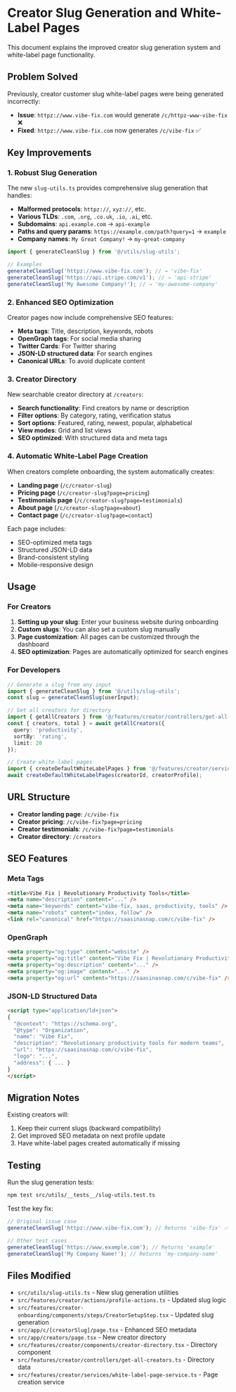 # Creator Slug Generation and White-Label Pages

This document explains the improved creator slug generation system and white-label page functionality.

## Problem Solved

Previously, creator customer slug white-label pages were being generated incorrectly:
- **Issue**: `httpz://www.vibe-fix.com` would generate `/c/httpz-www-vibe-fix` ❌
- **Fixed**: `httpz://www.vibe-fix.com` now generates `/c/vibe-fix` ✅

## Key Improvements

### 1. Robust Slug Generation

The new `slug-utils.ts` provides comprehensive slug generation that handles:

- **Malformed protocols**: `httpz://`, `xyz://`, etc.
- **Various TLDs**: `.com`, `.org`, `.co.uk`, `.io`, `.ai`, etc.
- **Subdomains**: `api.example.com` → `api-example`
- **Paths and query params**: `https://example.com/path?query=1` → `example`
- **Company names**: `My Great Company!` → `my-great-company`

```typescript
import { generateCleanSlug } from '@/utils/slug-utils';

// Examples
generateCleanSlug('httpz://www.vibe-fix.com'); // → 'vibe-fix'
generateCleanSlug('https://api.stripe.com/v1'); // → 'api-stripe'
generateCleanSlug('My Awesome Company!'); // → 'my-awesome-company'
```

### 2. Enhanced SEO Optimization

Creator pages now include comprehensive SEO features:

- **Meta tags**: Title, description, keywords, robots
- **OpenGraph tags**: For social media sharing
- **Twitter Cards**: For Twitter sharing
- **JSON-LD structured data**: For search engines
- **Canonical URLs**: To avoid duplicate content

### 3. Creator Directory

New searchable creator directory at `/creators`:

- **Search functionality**: Find creators by name or description
- **Filter options**: By category, rating, verification status
- **Sort options**: Featured, rating, newest, popular, alphabetical
- **View modes**: Grid and list views
- **SEO optimized**: With structured data and meta tags

### 4. Automatic White-Label Page Creation

When creators complete onboarding, the system automatically creates:

- **Landing page** (`/c/creator-slug`)
- **Pricing page** (`/c/creator-slug?page=pricing`)
- **Testimonials page** (`/c/creator-slug?page=testimonials`)
- **About page** (`/c/creator-slug?page=about`)
- **Contact page** (`/c/creator-slug?page=contact`)

Each page includes:
- SEO-optimized meta tags
- Structured JSON-LD data
- Brand-consistent styling
- Mobile-responsive design

## Usage

### For Creators

1. **Setting up your slug**: Enter your business website during onboarding
2. **Custom slugs**: You can also set a custom slug manually
3. **Page customization**: All pages can be customized through the dashboard
4. **SEO optimization**: Pages are automatically optimized for search engines

### For Developers

```typescript
// Generate a slug from any input
import { generateCleanSlug } from '@/utils/slug-utils';
const slug = generateCleanSlug(userInput);

// Get all creators for directory
import { getAllCreators } from '@/features/creator/controllers/get-all-creators';
const { creators, total } = await getAllCreators({
  query: 'productivity',
  sortBy: 'rating',
  limit: 20
});

// Create white-label pages
import { createDefaultWhiteLabelPages } from '@/features/creator/services/white-label-page-service';
await createDefaultWhiteLabelPages(creatorId, creatorProfile);
```

## URL Structure

- **Creator landing page**: `/c/vibe-fix`
- **Creator pricing**: `/c/vibe-fix?page=pricing`
- **Creator testimonials**: `/c/vibe-fix?page=testimonials`
- **Creator directory**: `/creators`

## SEO Features

### Meta Tags
```html
<title>Vibe Fix | Revolutionary Productivity Tools</title>
<meta name="description" content="..." />
<meta name="keywords" content="vibe-fix, saas, productivity, tools" />
<meta name="robots" content="index, follow" />
<link rel="canonical" href="https://saasinasnap.com/c/vibe-fix" />
```

### OpenGraph
```html
<meta property="og:type" content="website" />
<meta property="og:title" content="Vibe Fix | Revolutionary Productivity Tools" />
<meta property="og:description" content="..." />
<meta property="og:image" content="..." />
<meta property="og:url" content="https://saasinasnap.com/c/vibe-fix" />
```

### JSON-LD Structured Data
```html
<script type="application/ld+json">
{
  "@context": "https://schema.org",
  "@type": "Organization",
  "name": "Vibe Fix",
  "description": "Revolutionary productivity tools for modern teams",
  "url": "https://saasinasnap.com/c/vibe-fix",
  "logo": "...",
  "address": { ... }
}
</script>
```

## Migration Notes

Existing creators will:
1. Keep their current slugs (backward compatibility)
2. Get improved SEO metadata on next profile update
3. Have white-label pages created automatically if missing

## Testing

Run the slug generation tests:
```bash
npm test src/utils/__tests__/slug-utils.test.ts
```

Test the key fix:
```javascript
// Original issue case
generateCleanSlug('httpz://www.vibe-fix.com'); // Returns 'vibe-fix' ✅

// Other test cases
generateCleanSlug('https://www.example.com'); // Returns 'example'
generateCleanSlug('My Company Name!'); // Returns 'my-company-name'
```

## Files Modified

- `src/utils/slug-utils.ts` - New slug generation utilities
- `src/features/creator/actions/profile-actions.ts` - Updated slug logic
- `src/features/creator-onboarding/components/steps/CreatorSetupStep.tsx` - Updated slug generation
- `src/app/c/[creatorSlug]/page.tsx` - Enhanced SEO metadata
- `src/app/creators/page.tsx` - New creator directory
- `src/features/creator/components/creator-directory.tsx` - Directory component
- `src/features/creator/controllers/get-all-creators.ts` - Directory data
- `src/features/creator/services/white-label-page-service.ts` - Page creation service